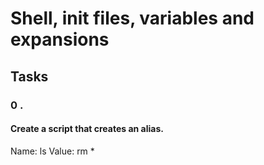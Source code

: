 # Shell, init files, variables and expansions

## Tasks

### 0 . <o> 

#### Create a script that creates an alias.
Name: ls
Value: rm *



